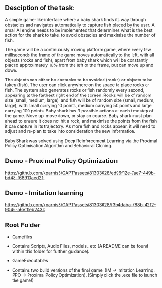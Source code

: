 ## Desciption of the task:

A simple game-like interface where a baby shark finds its way through obstacles and navigates
automatically to capture fish placed by the user. A small AI engine needs to be implemented
that determines what is the best action for the shark to take, to avoid obstacles and maximise
the number of fish.

The game will be a continuously moving platform game, where every few milliseconds the frame
of the game moves automatically to the left, with all objects (rocks and fish), apart from baby
shark which will be constantly placed approximately 10% from the left of the frame, but can
move up and down.

The objects can either be obstacles to be avoided (rocks) or objects to be taken (fish). The user
can click anywhere on the space to place rocks or fish. The system also generates rocks or fish
randomly every second, appearing at the farthest right end of the screen. Rocks will be of
random size (small, medium, large), and fish will be of random size (small, medium, large), with
small carrying 10 points, medium carrying 50 points and large carrying 100 points.
Baby shark has 3 possible actions at each timestep of the game. Move up, move down, or stay
on course. Baby shark must plan ahead to ensure it does not hit a rock, and maximise the points
from the fish it can capture in its trajectory. As more fish and rocks appear, it will need to adjust
and re-plan to take into consideration the new information.

Baby Shark was solved using Deep Reinforcement Learning via the Proximal Policy Optimisation Algorithm and Behavioral Cloning.

## Demo - Proximal Policy Optimization

https://github.com/kparnis3/GAPT/assets/81303628/ed96f12e-7ae7-449b-bd48-f68910aed21f

## Demo - Imitation learning

https://github.com/kparnis3/GAPT/assets/81303628/f3b4daba-788b-42f2-9046-a6efffeb2433

## Root Folder 

- Gamefiles

- Contains Scripts, Audio Files, models.. etc (A README can be found within this folder for further guidance).

- GameExecutables

- Contains two build versions of the final game, (IM -> Imitation Learning, PPO -> Proximal Policy Optimization).
	  (Simply click the .exe file to launch the game!)




